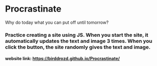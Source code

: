 # Procrastinate
Why do today what you can put off until tomorrow?
### Practice creating a site using JS. When you start the site, it automatically updates the text and image 3 times. When you click the button, the site randomly gives the text and image.
#### website link: https://birddrozd.github.io/Procrastinate/
